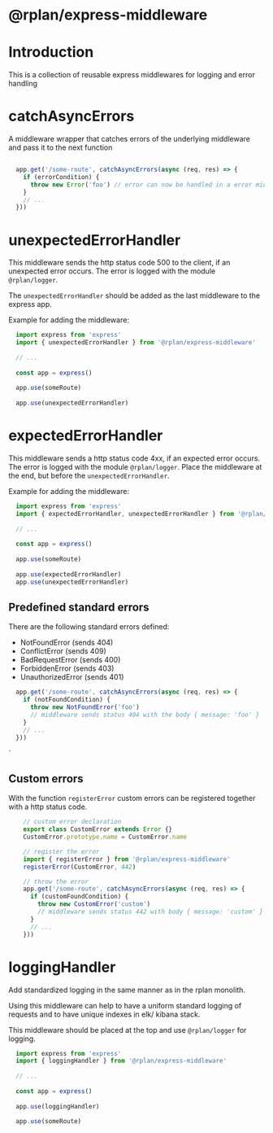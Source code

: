 @rplan/express-middleware
================

# Introduction

This is a collection of reusable express middlewares for logging and error handling


# catchAsyncErrors

A middleware wrapper that catches errors of the underlying middleware 
and pass it to the next function

```javascript

  app.get('/some-route', catchAsyncErrors(async (req, res) => {
    if (errorCondition) {
      throw new Error('foo') // error can now be handled in a error middleware
    }
    // ...
  }))

```


# unexpectedErrorHandler

This middleware sends the http status code 500 to the client, if an unexpected error occurs.
The error is logged with the module `@rplan/logger`.

The `unexpectedErrorHandler` should be added as the last middleware to the express app.

Example for adding the middleware:

```javascript
  import express from 'express'
  import { unexpectedErrorHandler } from '@rplan/express-middleware'
  
  // ...
  
  const app = express()
  
  app.use(someRoute)
  
  app.use(unexpectedErrorHandler)

```

# expectedErrorHandler

This middleware sends a http status code 4xx, if an expected error occurs.
The error is logged with the module `@rplan/logger`.
Place the middleware at the end, but before the `unexpectedErrorHandler`.

Example for adding the middleware:

```javascript
  import express from 'express'
  import { expectedErrorHandler, unexpectedErrorHandler } from '@rplan/express-middleware'
  
  // ...
  
  const app = express()
  
  app.use(someRoute)
  
  app.use(expectedErrorHandler)
  app.use(unexpectedErrorHandler)

```

## Predefined standard errors

There are the following standard errors defined:

- NotFoundError (sends 404)
- ConflictError (sends 409)
- BadRequestError (sends 400)
- ForbiddenError (sends 403)
- UnauthorizedError (sends 401)

```javascript
  app.get('/some-route', catchAsyncErrors(async (req, res) => {
    if (notFoundCondition) {
      throw new NotFoundError('foo') 
      // middleware sends status 404 with the body { message: 'foo' }
    }
    // ...
  }))
```
`
## Custom errors

With the function `registerError` custom errors can be registered together with a http status code.

```javascript
    // custom error declaration
    export class CustomError extends Error {}
    CustomError.prototype.name = CustomError.name

    // register the error
    import { registerError } from '@rplan/express-middleware'
    registerError(CustomError, 442)

    // throw the error
    app.get('/some-route', catchAsyncErrors(async (req, res) => {
      if (customFoundCondition) {
        throw new CustomError('custom') 
        // middleware sends status 442 with body { message: 'custom' }
      }
      // ...
    }))
```

# loggingHandler

Add standardized logging in the same manner as in the rplan monolith. 

Using this middleware can help to have a uniform standard logging of requests 
and to have unique indexes in elk/ kibana stack.

This middleware should be placed at the top and use `@rplan/logger` for logging.

 
```javascript
  import express from 'express'
  import { loggingHandler } from '@rplan/express-middleware'
  
  // ...
  
  const app = express()
  
  app.use(loggingHandler)
  
  app.use(someRoute)

```
